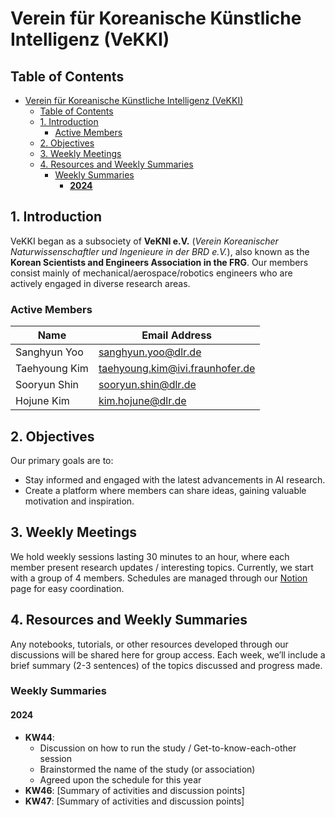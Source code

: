 # Verein für Koreanische Künstliche Intelligenz (VeKKI) 

## Table of Contents
- [Verein für Koreanische Künstliche Intelligenz (VeKKI)](#verein-für-koreanische-künstliche-intelligenz-vekki)
  - [Table of Contents](#table-of-contents)
  - [1. Introduction](#1-introduction)
    - [Active Members](#active-members)
  - [2. Objectives](#2-objectives)
  - [3. Weekly Meetings](#3-weekly-meetings)
  - [4. Resources and Weekly Summaries](#4-resources-and-weekly-summaries)
    - [Weekly Summaries](#weekly-summaries)
      - [**2024**](#2024)

## 1. Introduction
VeKKI began as a subsociety of **VeKNI e.V.** (*Verein Koreanischer Naturwissenschaftler und Ingenieure in der BRD e.V.*), also known as the **Korean Scientists and Engineers Association in the FRG**. Our members consist mainly of mechanical/aerospace/robotics engineers who are actively engaged in diverse research areas.

### Active Members
| Name          | Email Address                   |
| ------------- | ------------------------------- |
| Sanghyun Yoo  | sanghyun.yoo@dlr.de             |
| Taehyoung Kim | taehyoung.kim@ivi.fraunhofer.de |
| Sooryun Shin  | sooryun.shin@dlr.de             |
| Hojune Kim    | kim.hojune@dlr.de               |

## 2. Objectives
Our primary goals are to:
- Stay informed and engaged with the latest advancements in AI research.
- Create a platform where members can share ideas, gaining valuable motivation and inspiration.

## 3. Weekly Meetings
We hold weekly sessions lasting 30 minutes to an hour, where each member present research updates / interesting topics. Currently, we start with a group of 4 members. Schedules are managed through our [Notion](https://) page for easy coordination.

## 4. Resources and Weekly Summaries
Any notebooks, tutorials, or other resources developed through our discussions will be shared here for group access. Each week, we’ll include a brief summary (2-3 sentences) of the topics discussed and progress made. 

### Weekly Summaries

#### **2024**

- **KW44**:
  - Discussion on how to run the study / Get-to-know-each-other session
  - Brainstormed the name of the study (or association)
  - Agreed upon the schedule for this year
- **KW46**: [Summary of activities and discussion points]
- **KW47**: [Summary of activities and discussion points]
